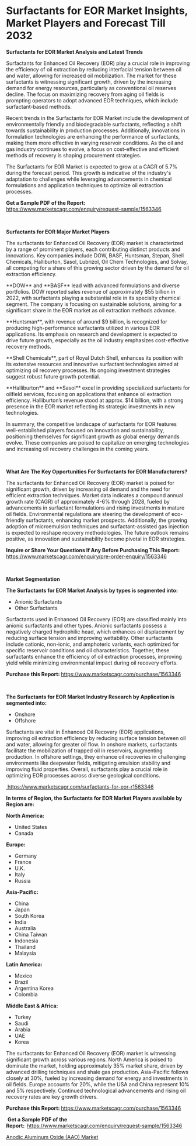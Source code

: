 <p><h1>Surfactants for EOR Market Insights, Market Players and Forecast Till 2032</h1></p><p><strong>Surfactants for EOR Market Analysis and Latest Trends</strong></p>
<p><p>Surfactants for Enhanced Oil Recovery (EOR) play a crucial role in improving the efficiency of oil extraction by reducing interfacial tension between oil and water, allowing for increased oil mobilization. The market for these surfactants is witnessing significant growth, driven by the increasing demand for energy resources, particularly as conventional oil reserves decline. The focus on maximizing recovery from aging oil fields is prompting operators to adopt advanced EOR techniques, which include surfactant-based methods.</p><p>Recent trends in the Surfactants for EOR Market include the development of environmentally friendly and biodegradable surfactants, reflecting a shift towards sustainability in production processes. Additionally, innovations in formulation technologies are enhancing the performance of surfactants, making them more effective in varying reservoir conditions. As the oil and gas industry continues to evolve, a focus on cost-effective and efficient methods of recovery is shaping procurement strategies.</p><p>The Surfactants for EOR Market is expected to grow at a CAGR of 5.7% during the forecast period. This growth is indicative of the industry's adaptation to challenges while leveraging advancements in chemical formulations and application techniques to optimize oil extraction processes.</p></p>
<p><strong>Get a Sample PDF of the Report:&nbsp;</strong> <a href="https://www.marketscagr.com/enquiry/request-sample/1563346?utm_campaign=1944&utm_medium=2&utm_source=Github&utm_content=ia&utm_term=01022025&utm_id=surfactants-for-eor">https://www.marketscagr.com/enquiry/request-sample/1563346</a></p>
<p>&nbsp;</p>
<p><strong>Surfactants for EOR Major Market Players</strong></p>
<p><p>The surfactants for Enhanced Oil Recovery (EOR) market is characterized by a range of prominent players, each contributing distinct products and innovations. Key companies include DOW, BASF, Huntsman, Stepan, Shell Chemicals, Halliburton, Sasol, Lubrizol, Oil Chem Technologies, and Solvay, all competing for a share of this growing sector driven by the demand for oil extraction efficiency.</p><p>**DOW** and **BASF** lead with advanced formulations and diverse portfolios. DOW reported sales revenue of approximately $55 billion in 2022, with surfactants playing a substantial role in its specialty chemical segment. The company is focusing on sustainable solutions, aiming for a significant share in the EOR market as oil extraction methods advance.</p><p>**Huntsman**, with revenue of around $9 billion, is recognized for producing high-performance surfactants utilized in various EOR applications. Its emphasis on research and development is expected to drive future growth, especially as the oil industry emphasizes cost-effective recovery methods.</p><p>**Shell Chemicals**, part of Royal Dutch Shell, enhances its position with its extensive resources and innovative surfactant technologies aimed at optimizing oil recovery processes. Its ongoing investment strategies suggest robust future growth potential.</p><p>**Halliburton** and **Sasol** excel in providing specialized surfactants for oilfield services, focusing on applications that enhance oil extraction efficiency. Halliburton’s revenue stood at approx. $14 billion, with a strong presence in the EOR market reflecting its strategic investments in new technologies.</p><p>In summary, the competitive landscape of surfactants for EOR features well-established players focused on innovation and sustainability, positioning themselves for significant growth as global energy demands evolve. These companies are poised to capitalize on emerging technologies and increasing oil recovery challenges in the coming years.</p></p>
<p>&nbsp;</p>
<p><strong>What Are The Key Opportunities For Surfactants for EOR Manufacturers?</strong></p>
<p><p>The surfactants for Enhanced Oil Recovery (EOR) market is poised for significant growth, driven by increasing oil demand and the need for efficient extraction techniques. Market data indicates a compound annual growth rate (CAGR) of approximately 4-6% through 2028, fueled by advancements in surfactant formulations and rising investments in mature oil fields. Environmental regulations are steering the development of eco-friendly surfactants, enhancing market prospects. Additionally, the growing adoption of microemulsion techniques and surfactant-assisted gas injection is expected to reshape recovery methodologies. The future outlook remains positive, as innovation and sustainability become pivotal in EOR strategies.</p></p>
<p><strong>Inquire or Share Your Questions If Any Before Purchasing This Report:</strong> <a href="https://www.marketscagr.com/enquiry/pre-order-enquiry/1563346?utm_campaign=1944&utm_medium=2&utm_source=Github&utm_content=ia&utm_term=01022025&utm_id=surfactants-for-eor">https://www.marketscagr.com/enquiry/pre-order-enquiry/1563346</a></p>
<p>&nbsp;</p>
<p><strong>Market Segmentation</strong></p>
<p><strong>The Surfactants for EOR Market Analysis by types is segmented into:</strong></p>
<p><ul><li>Anionic Surfactants</li><li>Other Surfactants</li></ul></p>
<p><p>Surfactants used in Enhanced Oil Recovery (EOR) are classified mainly into anionic surfactants and other types. Anionic surfactants possess a negatively charged hydrophilic head, which enhances oil displacement by reducing surface tension and improving wettability. Other surfactants include cationic, non-ionic, and amphoteric variants, each optimized for specific reservoir conditions and oil characteristics. Together, these surfactants enhance the efficiency of oil extraction processes, improving yield while minimizing environmental impact during oil recovery efforts.</p></p>
<p><strong>Purchase this Report:&nbsp;</strong><a href="https://www.marketscagr.com/purchase/1563346?utm_campaign=1944&utm_medium=2&utm_source=Github&utm_content=ia&utm_term=01022025&utm_id=surfactants-for-eor">https://www.marketscagr.com/purchase/1563346</a></p>
<p>&nbsp;</p>
<p><strong>The Surfactants for EOR Market Industry Research by Application is segmented into:</strong></p>
<p><ul><li>Onshore</li><li>Offshore</li></ul></p>
<p><p>Surfactants are vital in Enhanced Oil Recovery (EOR) applications, improving oil extraction efficiency by reducing surface tension between oil and water, allowing for greater oil flow. In onshore markets, surfactants facilitate the mobilization of trapped oil in reservoirs, augmenting production. In offshore settings, they enhance oil recoveries in challenging environments like deepwater fields, mitigating emulsion stability and improving fluid properties. Overall, surfactants play a crucial role in optimizing EOR processes across diverse geological conditions.</p></p>
<p><a href="https://www.marketscagr.com/surfactants-for-eor-r1563346?utm_campaign=1944&utm_medium=2&utm_source=Github&utm_content=ia&utm_term=01022025&utm_id=surfactants-for-eor">&nbsp;https://www.marketscagr.com/surfactants-for-eor-r1563346</a></p>
<p><strong>In terms of Region, the Surfactants for EOR Market Players available by Region are:</strong></p>
<p>
    <p> <strong> North America: </strong>
        <ul>
            <li>United States</li>
            <li>Canada</li>
        </ul>
        </p> 
    <p> <strong> Europe: </strong>
        <ul>
            <li>Germany</li>
            <li>France</li>
            <li>U.K.</li>
            <li>Italy</li>
            <li>Russia</li>
        </ul>
        </p> 
    <p> <strong> Asia-Pacific: </strong>
        <ul>
            <li>China</li>
            <li>Japan</li>
            <li>South Korea</li>
            <li>India</li>
            <li>Australia</li>
            <li>China Taiwan</li>
            <li>Indonesia</li>
            <li>Thailand</li>
            <li>Malaysia</li>
        </ul>
        </p> 
    <p> <strong> Latin America: </strong>
        <ul>
            <li>Mexico</li>
            <li>Brazil</li>
            <li>Argentina Korea</li>
            <li>Colombia</li>
        </ul>
        </p> 
    <p> <strong> Middle East & Africa: </strong>
        <ul>
            <li>Turkey</li>
            <li>Saudi</li>
            <li>Arabia</li>
            <li>UAE</li>
            <li>Korea</li>
        </ul>
    </p>
    </p>
<p><p>The surfactants for Enhanced Oil Recovery (EOR) market is witnessing significant growth across various regions. North America is poised to dominate the market, holding approximately 35% market share, driven by advanced drilling techniques and shale gas production. Asia-Pacific follows closely at 30%, fueled by increasing demand for energy and investments in oil fields. Europe accounts for 20%, while the USA and China represent 10% and 5% respectively. Continued technological advancements and rising oil recovery rates are key growth drivers.</p></p>
<p><strong>Purchase this Report: </strong><a href="https://www.marketscagr.com/purchase/1563346?utm_campaign=1944&utm_medium=2&utm_source=Github&utm_content=ia&utm_term=01022025&utm_id=surfactants-for-eor">https://www.marketscagr.com/purchase/1563346</a></p>
<p>&nbsp;<strong>Get a Sample PDF of the Report:&nbsp;&nbsp;</strong><a href="https://www.marketscagr.com/enquiry/request-sample/1563346?utm_campaign=1944&utm_medium=2&utm_source=Github&utm_content=ia&utm_term=01022025&utm_id=surfactants-for-eor">https://www.marketscagr.com/enquiry/request-sample/1563346</a></p>
<p><strong></strong></p>
<p><p><a href="https://github.com/MarciaRunte/Market-Research-Report-List-1/blob/main/anodic-aluminum-oxide-aao-market.md?utm_campaign=1944&utm_medium=2&utm_source=Github&utm_content=ia&utm_term=01022025&utm_id=surfactants-for-eor">Anodic Aluminum Oxide (AAO) Market</a></p></p>